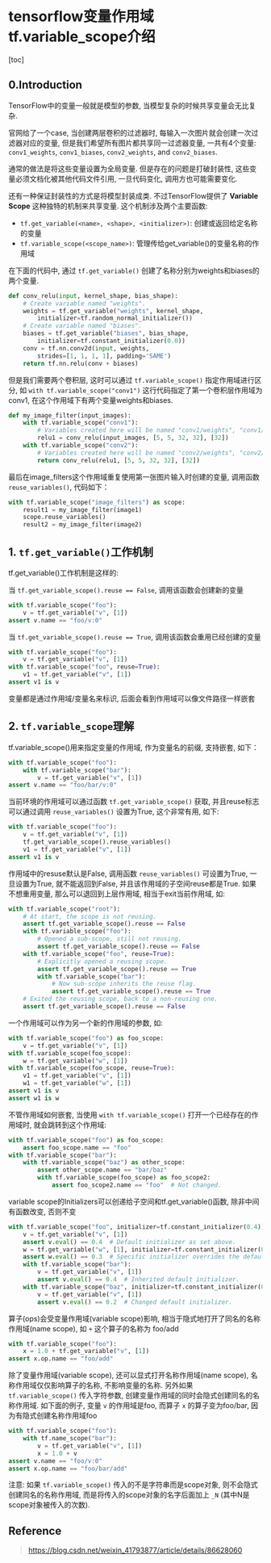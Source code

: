 # tensorflow变量作用域tf.variable_scope介绍

[toc]

## 0.Introduction

TensorFlow中的变量一般就是模型的参数, 当模型复杂的时候共享变量会无比复杂.

官网给了一个case, 当创建两层卷积的过滤器时, 每输入一次图片就会创建一次过滤器对应的变量, 但是我们希望所有图片都共享同一过滤器变量, 一共有4个变量: `conv1_weights`, `conv1_biases`, `conv2_weights`, and `conv2_biases`.

通常的做法是将这些变量设置为全局变量. 但是存在的问题是打破封装性, 这些变量必须文档化被其他代码文件引用, 一旦代码变化, 调用方也可能需要变化.

还有一种保证封装性的方式是将模型封装成类. 不过TensorFlow提供了 **Variable Scope** 这种独特的机制来共享变量. 这个机制涉及两个主要函数:

- `tf.get_variable(<name>, <shape>, <initializer>)`: 创建或返回给定名称的变量
- `tf.variable_scope(<scope_name>)`: 管理传给get_variable()的变量名称的作用域

在下面的代码中, 通过 `tf.get_variable()` 创建了名称分别为weights和biases的两个变量. 

```python
def conv_relu(input, kernel_shape, bias_shape):
    # Create variable named "weights".
    weights = tf.get_variable("weights", kernel_shape,
        initializer=tf.random_normal_initializer())
    # Create variable named "biases".
    biases = tf.get_variable("biases", bias_shape,
        initializer=tf.constant_initializer(0.0))
    conv = tf.nn.conv2d(input, weights,
        strides=[1, 1, 1, 1], padding='SAME')
    return tf.nn.relu(conv + biases)
```

但是我们需要两个卷积层, 这时可以通过 `tf.variable_scope()` 指定作用域进行区分, 如 `with tf.variable_scope("conv1")` 这行代码指定了第一个卷积层作用域为conv1, 在这个作用域下有两个变量weights和biases.

```python
def my_image_filter(input_images):
    with tf.variable_scope("conv1"):
        # Variables created here will be named "conv1/weights", "conv1/biases".
        relu1 = conv_relu(input_images, [5, 5, 32, 32], [32])
    with tf.variable_scope("conv2"):
        # Variables created here will be named "conv2/weights", "conv2/biases".
        return conv_relu(relu1, [5, 5, 32, 32], [32])
```

最后在image_filters这个作用域重复使用第一张图片输入时创建的变量, 调用函数 `reuse_variables()`, 代码如下：

```python
with tf.variable_scope("image_filters") as scope:
    result1 = my_image_filter(image1)
    scope.reuse_variables()
    result2 = my_image_filter(image2)
```

## 1. `tf.get_variable()`工作机制

tf.get_variable()工作机制是这样的:

当 `tf.get_variable_scope().reuse == False`, 调用该函数会创建新的变量

```python
with tf.variable_scope("foo"):
    v = tf.get_variable("v", [1])
assert v.name == "foo/v:0"
```

当 `tf.get_variable_scope().reuse == True`, 调用该函数会重用已经创建的变量

```python
with tf.variable_scope("foo"):
    v = tf.get_variable("v", [1])
with tf.variable_scope("foo", reuse=True):
    v1 = tf.get_variable("v", [1])
assert v1 is v
```

变量都是通过作用域/变量名来标识, 后面会看到作用域可以像文件路径一样嵌套

## 2. `tf.variable_scope`理解

tf.variable_scope()用来指定变量的作用域, 作为变量名的前缀, 支持嵌套, 如下：

```python
with tf.variable_scope("foo"):
    with tf.variable_scope("bar"):
        v = tf.get_variable("v", [1])
assert v.name == "foo/bar/v:0"
```

当前环境的作用域可以通过函数 `tf.get_variable_scope()` 获取, 并且reuse标志可以通过调用 `reuse_variables()` 设置为True, 这个非常有用, 如下:

```python
with tf.variable_scope("foo"):
    v = tf.get_variable("v", [1])
    tf.get_variable_scope().reuse_variables()
    v1 = tf.get_variable("v", [1])
assert v1 is v
```

作用域中的resuse默认是False, 调用函数 `reuse_variables()` 可设置为True, 一旦设置为True, 就不能返回到False, 并且该作用域的子空间reuse都是True. 如果不想重用变量, 那么可以退回到上层作用域, 相当于exit当前作用域, 如:

```python
with tf.variable_scope("root"):
    # At start, the scope is not reusing.
    assert tf.get_variable_scope().reuse == False
    with tf.variable_scope("foo"):
        # Opened a sub-scope, still not reusing.
        assert tf.get_variable_scope().reuse == False
    with tf.variable_scope("foo", reuse=True):
        # Explicitly opened a reusing scope.
        assert tf.get_variable_scope().reuse == True
        with tf.variable_scope("bar"):
            # Now sub-scope inherits the reuse flag.
            assert tf.get_variable_scope().reuse == True
    # Exited the reusing scope, back to a non-reusing one.
    assert tf.get_variable_scope().reuse == False
```

一个作用域可以作为另一个新的作用域的参数, 如:

```python
with tf.variable_scope("foo") as foo_scope:
    v = tf.get_variable("v", [1])
with tf.variable_scope(foo_scope):
    w = tf.get_variable("w", [1])
with tf.variable_scope(foo_scope, reuse=True):
    v1 = tf.get_variable("v", [1])
    w1 = tf.get_variable("w", [1])
assert v1 is v
assert w1 is w
```

不管作用域如何嵌套, 当使用 `with tf.variable_scope()` 打开一个已经存在的作用域时, 就会跳转到这个作用域:

```python
with tf.variable_scope("foo") as foo_scope:
    assert foo_scope.name == "foo"
with tf.variable_scope("bar"):
    with tf.variable_scope("baz") as other_scope:
        assert other_scope.name == "bar/baz"
        with tf.variable_scope(foo_scope) as foo_scope2:
            assert foo_scope2.name == "foo"  # Not changed.
```

variable scope的Initializers可以创递给子空间和tf.get_variable()函数, 除非中间有函数改变, 否则不变

```python
with tf.variable_scope("foo", initializer=tf.constant_initializer(0.4)):
    v = tf.get_variable("v", [1])
    assert v.eval() == 0.4  # Default initializer as set above.
    w = tf.get_variable("w", [1], initializer=tf.constant_initializer(0.3)):
    assert w.eval() == 0.3  # Specific initializer overrides the default.
    with tf.variable_scope("bar"):
        v = tf.get_variable("v", [1])
        assert v.eval() == 0.4  # Inherited default initializer.
    with tf.variable_scope("baz", initializer=tf.constant_initializer(0.2)):
        v = tf.get_variable("v", [1])
        assert v.eval() == 0.2  # Changed default initializer.
```

算子(ops)会受变量作用域(variable scope)影响, 相当于隐式地打开了同名的名称作用域(name scope), 如 `+` 这个算子的名称为 foo/add

```python
with tf.variable_scope("foo"):
    x = 1.0 + tf.get_variable("v", [1])
assert x.op.name == "foo/add"
```

除了变量作用域(variable scope), 还可以显式打开名称作用域(name scope), 名称作用域仅仅影响算子的名称, 不影响变量的名称. 另外如果 `tf.variable_scope()` 传入字符参数, 创建变量作用域的同时会隐式创建同名的名称作用域. 如下面的例子, 变量 `v` 的作用域是foo, 而算子 `x` 的算子变为foo/bar, 因为有隐式创建名称作用域foo

```python
with tf.variable_scope("foo"):
    with tf.name_scope("bar"):
        v = tf.get_variable("v", [1])
        x = 1.0 + v
assert v.name == "foo/v:0"
assert x.op.name == "foo/bar/add"
```

注意: 如果 `tf.variable_scope()` 传入的不是字符串而是scope对象, 则不会隐式创建同名的名称作用域, 而是将传入的scope对象的名字后面加上 `_N` (其中N是scope对象被传入的次数).

## Reference

> https://blog.csdn.net/weixin_41793877/article/details/86628060
